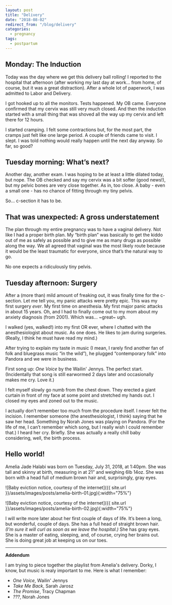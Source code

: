 ```yaml
---
layout: post
title: "Delivery"
date: "2018-08-02"
redirect_from: "/blog/delivery"
categories:
  - pregnancy
tags:
  - postpartum
---
```


## Monday: The Induction
Today was the day where we get this delivery ball rolling! I reported to the hospital that afternoon (after working my last day at work... from home, of course, but it was a great distraction). After a whole lot of paperwork, I was admitted to Labor and Delivery.

I got hooked up to all the monitors. Tests happened. My OB came. Everyone confirmed that my cervix was still very much closed. And then the induction started with a small thing that was shoved all the way up my cervix and left there for 12 hours.

I started cramping. I felt some contractions but, for the most part, the cramps just felt like one large period. A couple of friends came to visit. I slept. I was told nothing would really happen until the next day anyway. So far, so good?

## Tuesday morning: What’s next?
Another day, another exam. I was hoping to be at least a little dilated today, but nope. The OB checked and say my cervix was a bit softer (good news!), but my pelvic bones are very close together. As in, too close. A baby - even a small one - has no chance of fitting through my tiny pelvis.

So... c-section it has to be.

## That was unexpected: A gross understatement
The plan through my entire pregnancy was to have a vaginal delivery. Not like I had a proper birth plan. My “birth plan” was basically to get the kiddo out of me as safely as possible and to give me as many drugs as possible along the way. We all agreed that vaginal was the most likely route because it would be the least traumatic for everyone, since that’s the natural way to go.

No one expects a ridiculously tiny pelvis.

## Tuesday afternoon: Surgery
After a (more than) mild amount of freaking out, it was finally time for the c-section. Let me tell you, my panic attacks were pretty epic. This was my first surgery _ever_. My first time on anesthesia. My first major panic attacks in about 15 years. Oh, and I had to finally come out to my mom about my anxiety diagnosis (from 2001). Which was... ~great~ ugh.

I walked (yes, walked!) into my first OR ever, where I chatted with the anesthesiologist about music. As one does. He likes to jam during surgeries. (Really, I think he must have read my mind.)

After trying to explain my taste in music (I mean, I rarely find another fan of folk and bluegrass music “in the wild”), he plugged “contemporary folk” into Pandora and we were in business.

First song up: _One Voice_ by the Wailin' Jennys. The perfect start. (Incidentally that song is still earwormed 2 days later and occasionally makes me cry. Love it.)

I felt myself slowly go numb from the chest down. They erected a giant curtain in front of my face at some point and stretched my hands out. I closed my eyes and zoned out to the music.

I actually don’t remember too much from the procedure itself. I never felt the incision. I remember someone (the anesthesiologist, I think) saying that he saw her head. Something by Norah Jones was playing on Pandora. (For the life of me, I can’t remember which song, but I really wish I could remember that.) I heard her cry. Briefly. She was actually a really chill baby considering, well, the birth process.

## Hello world!
Amelia Jade Halabi was born on Tuesday, July 31, 2018, at 1:40pm. She was tall and skinny at birth, measuring in at 21” and weighing 6lb 14oz. She was born with a head full of medium brown hair and, surprisingly, gray eyes.

![Baby eviction notice, courtesy of the internet]({{ site.url }}/assets/images/posts/amelia-birth-01.jpg){:width="75%"}

![Baby eviction notice, courtesy of the internet]({{ site.url }}/assets/images/posts/amelia-birth-02.jpg){:width="75%"}

I will write more later about her first couple of days of life. It’s been a long, but wonderful, couple of days. She has a full head of straight brown hair. _(I’m sure it will curl as soon as we leave the hospital.)_ She has gray eyes. She is a master of eating, sleeping, and, of course, crying her brains out. She is doing great job at keeping us on our toes.

---
**Addendum**

I am trying to piece together the playlist from Amelia's delivery. Dorky, I know, but music is realy important to me. Here is what I remember:

* _One Voice_, Wailin' Jennys
* _Take Me Back_, Sarah Jarosz
* _The Promise_, Tracy Chapman
* _???_, Norah Jones
